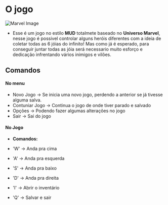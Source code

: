 # O jogo

![Marvel Image](docs/assets/img/marvel-logo.png)

- Esse é um jogo no estilo **MUD** totalmete baseado no **Universo Marvel**, nesse jogo é possivel controlar alguns heróis diferentes com a ideia de coletar todas as 6 jóias do infinito! Mas como já é esperado, para conseguir juntar todas as jóia será necessario muito esforço e dedicação infrentando vários inimigos e vilões.

 ## Comandos

 #### No menu 

 - Novo Jogo -> Se inicia uma novo jogo, perdendo a anterior se já tivesse alguma salva.
 - Contuniar Jogo -> Continua o jogo de onde tiver parado e salvado
 - Opções -> Podendo fazer algumas alterações no jogo
 - Sair -> Sai do jogo

#### No Jogo

 - **Comandos:**

 - 'W' -> Anda pra cima
 - 'A' -> Anda pra esquerda
 - 'S' -> Anda pra baixo
 - 'D' -> Anda pra direita
 - 'I' -> Abrir o inventário
 - 'Q' -> Salvar e sair